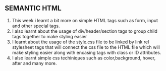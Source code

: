 ## SEMANTIC HTML
1. This week i learnt a bit more on simple HTML tags such as form, input and other special tags.
2. I also learnt about the usage of div/header/section tags to group child tags together to make styling easier
3. I learnt about the usage of the style.css file to be linked by link rel stylesheet tags that will connect the css file to the HTML file which will make styling easier along with encasing tags with class or ID attributes.
4. I also learnt simple css techiniques such as color,background, hover, after and many more.